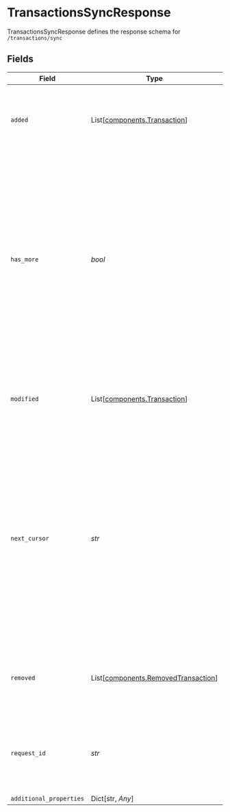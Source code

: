 # TransactionsSyncResponse

TransactionsSyncResponse defines the response schema for `/transactions/sync`


## Fields

| Field                                                                                                                                                                                                                                                                                                                                                | Type                                                                                                                                                                                                                                                                                                                                                 | Required                                                                                                                                                                                                                                                                                                                                             | Description                                                                                                                                                                                                                                                                                                                                          |
| ---------------------------------------------------------------------------------------------------------------------------------------------------------------------------------------------------------------------------------------------------------------------------------------------------------------------------------------------------- | ---------------------------------------------------------------------------------------------------------------------------------------------------------------------------------------------------------------------------------------------------------------------------------------------------------------------------------------------------- | ---------------------------------------------------------------------------------------------------------------------------------------------------------------------------------------------------------------------------------------------------------------------------------------------------------------------------------------------------- | ---------------------------------------------------------------------------------------------------------------------------------------------------------------------------------------------------------------------------------------------------------------------------------------------------------------------------------------------------- |
| `added`                                                                                                                                                                                                                                                                                                                                              | List[[components.Transaction](../../models/components/transaction.md)]                                                                                                                                                                                                                                                                               | :heavy_check_mark:                                                                                                                                                                                                                                                                                                                                   | Transactions that have been added to the Item since `cursor` ordered by ascending last modified time.                                                                                                                                                                                                                                                |
| `has_more`                                                                                                                                                                                                                                                                                                                                           | *bool*                                                                                                                                                                                                                                                                                                                                               | :heavy_check_mark:                                                                                                                                                                                                                                                                                                                                   | Represents if more than requested count of transaction updates exist. If true, the additional updates can be fetched by making an additional request with `cursor` set to `next_cursor`. If `has_more` is true, it’s important to pull all available pages, to make it less likely for underlying data changes to conflict with pagination.          |
| `modified`                                                                                                                                                                                                                                                                                                                                           | List[[components.Transaction](../../models/components/transaction.md)]                                                                                                                                                                                                                                                                               | :heavy_check_mark:                                                                                                                                                                                                                                                                                                                                   | Transactions that have been modified on the Item since `cursor` ordered by ascending last modified time.                                                                                                                                                                                                                                             |
| `next_cursor`                                                                                                                                                                                                                                                                                                                                        | *str*                                                                                                                                                                                                                                                                                                                                                | :heavy_check_mark:                                                                                                                                                                                                                                                                                                                                   | Cursor used for fetching any future updates after the latest update provided in this response. The cursor obtained after all pages have been pulled (indicated by `has_more` being `false`) will be valid for at least 1 year. This cursor should be persisted for later calls. If transactions are not yet available, this will be an empty string. |
| `removed`                                                                                                                                                                                                                                                                                                                                            | List[[components.RemovedTransaction](../../models/components/removedtransaction.md)]                                                                                                                                                                                                                                                                 | :heavy_check_mark:                                                                                                                                                                                                                                                                                                                                   | Transactions that have been removed from the Item since `cursor` ordered by ascending last modified time.                                                                                                                                                                                                                                            |
| `request_id`                                                                                                                                                                                                                                                                                                                                         | *str*                                                                                                                                                                                                                                                                                                                                                | :heavy_check_mark:                                                                                                                                                                                                                                                                                                                                   | A unique identifier for the request, which can be used for troubleshooting. This identifier, like all Plaid identifiers, is case sensitive.                                                                                                                                                                                                          |
| `additional_properties`                                                                                                                                                                                                                                                                                                                              | Dict[str, *Any*]                                                                                                                                                                                                                                                                                                                                     | :heavy_minus_sign:                                                                                                                                                                                                                                                                                                                                   | N/A                                                                                                                                                                                                                                                                                                                                                  |